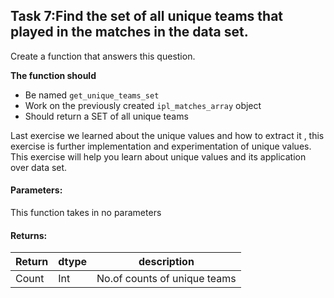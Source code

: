 ## Task 7:Find the set of all unique teams that played in the matches in the data set.

Create a function that answers this question.

**The function should**
- Be named `get_unique_teams_set`
- Work on the previously created `ipl_matches_array` object
- Should return a SET of all unique teams

Last exercise we learned about the unique values and how to extract it , this exercise is further implementation and experimentation
of unique values. This exercise will help you learn about unique values and its application over data set.

#### Parameters:

This function takes in no parameters

#### Returns:

| Return | dtype | description |
| --- | --- | --- |
| Count | Int| No.of counts of unique teams |